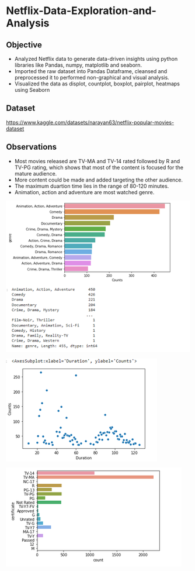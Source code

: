 # Netflix-Data-Exploration-and-Analysis

## Objective
* Analyzed Netflix data to generate data-driven insights using python libraries like Pandas, numpy, matplotlib and seaborn.
* Imported the raw dataset into Pandas Dataframe, cleansed and preprocessed it to performed non-graphical and visual analysis.
* Visualized the data as displot, countplot, boxplot, pairplot, heatmaps using Seaborn

## Dataset 
https://www.kaggle.com/datasets/narayan63/netflix-popular-movies-dataset

## Observations 
* Most movies released are TV-MA and TV-14 rated followed by R and TV-PG rating, which shows that most of the content is focused for the mature audience.
* More content could be made and added targeting the other audience.
* The maximum duartion time lies in the range of 80-120 minutes.
* Animation, action and adventure are most watched genre.

![image](https://github.com/RajkumariDaur11/Netflix-Data-Exploration-and-Analysis/blob/main/Images/Netflix1.png)

![image](https://github.com/RajkumariDaur11/Netflix-Data-Exploration-and-Analysis/blob/main/Images/Netflix2.png)

![image](https://github.com/RajkumariDaur11/Netflix-Data-Exploration-and-Analysis/blob/main/Images/Netflix3.png)

